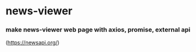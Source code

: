 # news-viewer

### make news-viewer web page with axios, promise, external api
(https://newsapi.org/)

